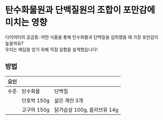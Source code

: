 # 탄수화물원과 단백질원의 조합이 포만감에 미치는 영향
다이어터의 궁금증: 어떤 식품을 통해 탄수화물과 단백질을 섭취했을 때 가장 포만감이 높을까요? <br>
우리는 해답을 얻기 위해 직접 실험을 설계했습니다! 
## 방법

 요인 |          |                      |   
----|----------|----------------------|
 수준 | 탄수화물     | 단백질                  |   
    | 단호박 150g | 삶은 계란 3개             |   
    | 고구마 150g | 닭가슴살 100g, 올리브유 14g  |
